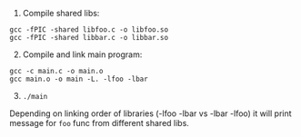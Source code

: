 1. Compile shared libs:

`gcc -fPIC -shared libfoo.c -o libfoo.so`  
`gcc -fPIC -shared libbar.c -o libbar.so`

2. Compile and link main program:

`gcc -c main.c -o main.o`  
`gcc main.o -o main -L. -lfoo -lbar`

3. `./main`  

Depending on linking order of libraries (-lfoo -lbar vs -lbar -lfoo) it will print message for `foo` func from different shared libs.

